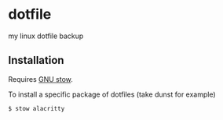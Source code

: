 # dotfile
my linux dotfile backup

## Installation
Requires [GNU stow](https://www.gnu.org/software/stow/).

To install a specific package of dotfiles (take dunst for example)

```$ stow alacritty```
